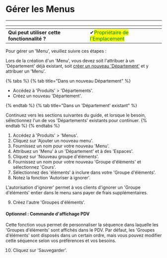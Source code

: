 # Gérer les Menus

------

<table data-card-size="large" data-view="cards" data-full-width="false"><thead><tr><th></th><th></th><th></th></tr></thead><tbody><tr><td><strong>Qui peut utiliser cette fonctionnalité ?</strong></td><td><span data-gb-custom-inline data-tag="emoji" data-code="2714">✔</span><mark style="color:green;">Propriétaire de l'Emplacement</mark></td><td></td></tr></tbody></table>

Pour gérer un 'Menu', veuillez suivre ces étapes :

Lors de la création d'un 'Menu', vous devez soit l'attribuer à un 'Département' déjà existant, soit [créer un nouveau 'Département'](../departements/gerer-les-departements.md) et y attribuer un 'Menu'.

{% tabs %}
{% tab title="Dans un nouveau Département" %}

- Accédez à 'Produits' > 'Départements'.
- Créez un nouveau 'Département'.

{% endtab %}
{% tab title="Dans un 'Département' existant" %}

Continuez vers les sections suivantes du guide, et lorsque le besoin, sélectionnez l'un de vos 'Départements' existants pour continuer.
{% endtab %}
{% endtabs %}


1. Accédez à 'Produits' > 'Menus'.
2. Cliquez sur 'Ajouter un nouveau menu'.
3. Fournissez un nom pour votre nouveau 'Menu'.
4. Attribuez un 'Menu' à un 'Département' et à des 'Espaces'.
5. Cliquez sur 'Nouveau groupe d'éléments'.
6. Fournissez un nom pour votre nouveau 'Groupe d'éléments' et sélectionnez 'Cours'.
7. Sélectionnez des 'éléments' à inclure dans votre 'Groupe d'éléments'.
8. Notez la fonction 'Autoriser à ignorer'.

L'autorisation d'ignorer' permet à vos clients d'ignorer un 'Groupe d'éléments' entier dans le menu sans payer de frais supplémentaires.

9. Créez l'autre 'Groupes d'éléments'.

#### Optionnel : Commande d'affichage PDV

Cette fonction vous permet de personnaliser la séquence dans laquelle les 'Groupes d'éléments' sont affichés dans le PDV. Par défaut, les 'Groupes d'éléments' sont disposés dans un certain ordre, mais vous pouvez modifier cette séquence selon vos préférences et vos besoins.

10. Cliquez sur 'Sauvegarder'.